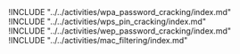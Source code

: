 
<div class="boxtext">
!INCLUDE "../../activities/wpa_password_cracking/index.md"
</div>

<div class="boxtext">
!INCLUDE "../../activities/wps_pin_cracking/index.md"
</div>

<div class="boxtext">
!INCLUDE "../../activities/wep_password_cracking/index.md"
</div>

<div class="boxtext">
!INCLUDE "../../activities/mac_filtering/index.md"
</div>
